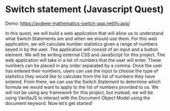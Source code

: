 # Switch statement (Javascript Quest)
Demo: https://aydeee-mathematics-switch-app.netlify.app/


In this quest, we will build a web application that will allow us to understand what Switch Statements are and when we should use them. For this web application, we will calculate number statistics given a range of numbers keyed in by the user. The application will consist of an input and a button element. We will be writing external CSS and JavaScript for this project. 
The web application will take in a list of numbers that the user will enter. These numbers can be placed in any order separated by a comma. Once the user has entered their numbers, users can use the input to choose the type of statistics they would like to calculate from the list of numbers they have entered. From there, we can use the Switch Statement to determine which formula we would want to apply to the list of numbers provided to us. 
We will not be using any framework for this project, but instead, we will be using VanillaJS to interact with the Document Object Model using the document keyword. Now let’s get started!
